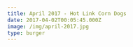 ```yaml
---
title: April 2017 - Hot Link Corn Dogs
date: 2017-04-02T00:05:45.000Z
image: /img/april-2017.jpg
type: burger
---
```

<!-- test -->
